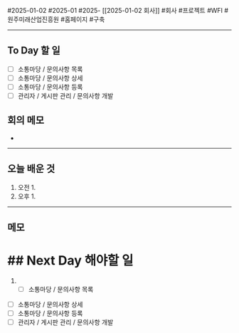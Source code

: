 #2025-01-02 #2025-01 #2025- [[2025-01-02 회사]]
#회사 #프로젝트 #WFI #원주미래산업진흥원 #홈페이지 #구축 

---
## To Day 할 일
- [ ] 소통마당 / 문의사항 목록 
- [ ] 소통마당 / 문의사항 상세 
- [ ] 소통마당 / 문의사항 등록 
- [ ] 관리자 / 게시판 관리 / 문의사항 개발
## 회의 메모
- 
---
## 오늘 배운 것
1. 오전
    1. 
2. 오후
    1. 
---
## 메모


# ## Next Day 해야할 일
1. - [ ] 소통마당 / 문의사항 목록 
- [ ] 소통마당 / 문의사항 상세 
- [ ] 소통마당 / 문의사항 등록 
- [ ] 관리자 / 게시판 관리 / 문의사항 개발
